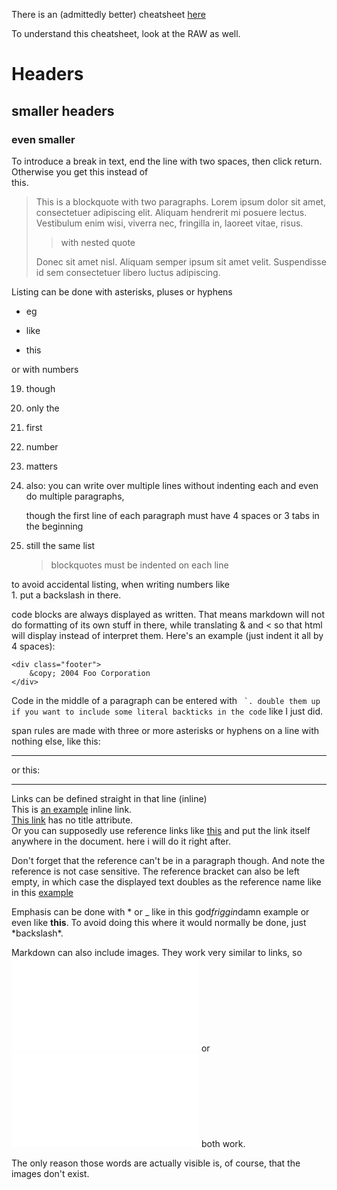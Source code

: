 There is an (admittedly better) cheatsheet [here](https://guides.github.com/pdfs/markdown-cheatsheet-online.pdf)


To understand this cheatsheet, look at the RAW as well.


# Headers  
## smaller headers  
### even smaller  

To introduce a break in text, end the line with two spaces, then click return. Otherwise you get
this instead of  
this.


> This is a blockquote with two paragraphs. Lorem ipsum dolor sit amet,
 consectetuer adipiscing elit. Aliquam hendrerit mi posuere lectus.
 Vestibulum enim wisi, viverra nec, fringilla in, laoreet vitae, risus.  
>
>>with nested quote
>
> Donec sit amet nisl. Aliquam semper ipsum sit amet velit. Suspendisse
 id sem consectetuer libero luctus adipiscing.  


Listing can be done with asterisks, pluses or hyphens

* eg
+ like
- this

or with numbers

19. though
1. only the
22. first
5. number
1. matters
1. also: you can write over multiple lines
without indenting each and even do multiple paragraphs,

   though the first line of each paragraph
must have 4 spaces or 3 tabs in the beginning
1. still the same list
    >blockquotes
    >must be indented on each line

to avoid accidental listing, when writing numbers like  
1\.  put a backslash in there.

code blocks are always displayed as written. That means markdown will not do formatting of its own stuff in there,
while translating & and < so that html will display instead of interpret them. Here's an example (just indent it all by 4 spaces):

    <div class="footer">
        &copy; 2004 Foo Corporation
    </div>
   
Code in the middle of a paragraph can be entered with `` `. double them up if you want to include some literal backticks in the code`` like I just did.
    
    
span rules are made with three or more asterisks or hyphens on a line with nothing else, like this:
***
or this:
- - - - -

Links can be defined straight in that line (inline)  
This is [an example](http://example.com/ "Title") inline link.  
[This link](http://example.net/) has no title attribute.  
Or you can supposedly use reference links like [this][EXAMPLE] and put the link itself anywhere in the document. here i will do it right after.

[example]: http://example.net/ "optional title here"

Don't forget that the reference can't be in a paragraph though. And note the reference is not case sensitive.
The reference bracket can also be left empty, in which case the displayed text doubles as the reference name like in this [example][]


Emphasis can be done with * or _ like in this god*friggin*damn example or even like **this**. To avoid doing this where it would normally be done, just \*backslash\*.


Markdown can also include images. They work very similar to links, so ![inline](/path/to.img "optional title") or ![reference][id] both work.

[id]: /path/to.img "optional title"

The only reason those words are actually visible is, of course, that the images don't exist.

